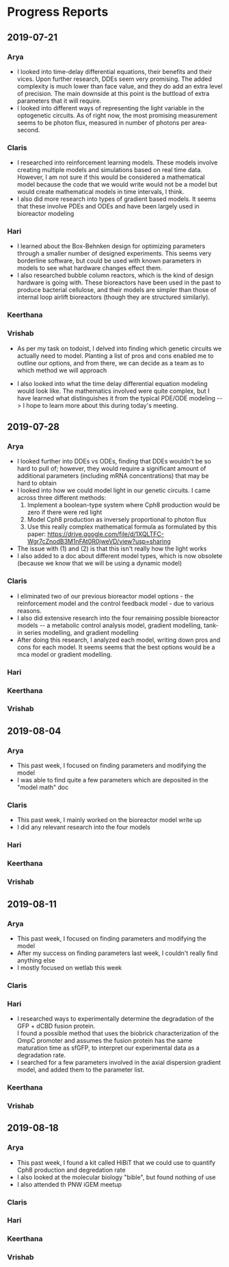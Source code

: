 # Progress Reports

## 2019-07-21

### Arya  

- I looked into time-delay differential equations, their benefits and their vices. Upon further research, DDEs seem very promising. The added complexity is much lower than face value, and they do add an extra level of precision. The main downside at this point is the buttload of extra parameters that it will require.
- I looked into different ways of representing the light variable in the optogenetic circuits. As of right now, the most promising measurement seems to be photon flux, measured in number of photons per area-second.

### Claris  

* I researched into reinforcement learning models. These models involve creating multiple models and simulations based on real time data. However, I am not sure if this would be considered a  mathematical model because the    code that we would write would not be a model but would create mathematical models in time intervals, I think.
* I also did more research into types of gradient based models. It seems that these involve PDEs and ODEs and have been largely used in bioreactor modeling

### Hari  

* I learned about the Box-Behnken design for optimizing parameters through a smaller number of designed experiments. This seems very borderline software, but could be used with known parameters in models to see what hardware changes effect them.  
* I also researched bubble column reactors, which is the kind of design hardware is going with. These bioreactors have been used in the past to produce bacterial cellulose, and their models are simpler than those of internal loop airlift bioreactors (though they are structured similarly).

### Keerthana  

### Vrishab

* As per my task on todoist, I delved into finding which genetic circuits we actually need to model. Planting a list of pros and cons enabled me to outline our options, and from there, we can decide as a team as to which method we will approach

* I also looked into what the time delay differential equation modeling would look like. The mathematics involved were quite complex, but I have learned what distinguishes it from the typical PDE/ODE modeling --> I hope to learn more about this during today's meeting.

## 2019-07-28

### Arya

- I looked further into DDEs vs ODEs, finding that DDEs wouldn't be so hard to pull of; however, they would require a significant amount of additional parameters (including mRNA concentrations) that may be  hard to obtain
- I looked into how we could model light in our genetic circuits. I came across three different methods:
  1. Implement a boolean-type system where Cph8 production would be zero if there were red light
  2. Model Cph8 production as inversely proportional to photon flux
  3. Use this really complex mathematical formula as formulated by this paper: <https://drive.google.com/file/d/1XQLTFC-Wgr7cZnodB3M1nFAt0R0jweVD/view?usp=sharing>
- The issue with (1) and (2) is that this isn't really how the light works
- I also added to a doc about different model types, which is now obsolete (because we know that we will be using a dynamic model)

### Claris

* I eliminated two of our previous bioreactor model options - the reinforcement model and the control feedback model - due to various reasons.
* I also did extensive research into the four remaining possible bioreactor models -- a metabolic control analysis model, gradient modelling, tank-in series modelling, and gradient modelling
* After doing this research, I analyzed each model, writing down pros and cons for each model. It seems seems that the best options would be a mca model or gradient modelling.

### Hari

### Keerthana

### Vrishab

## 2019-08-04

### Arya

- This past week, I focused on finding parameters and modifying the model
- I was able to find quite a few parameters which are deposited in the "model math" doc

### Claris

* This past week, I mainly worked on the bioreactor model write up
* I did any relevant research into the four models

### Hari

### Keerthana

### Vrishab

## 2019-08-11

### Arya

- This past week, I focused on finding parameters and modifying the model
- After my success on finding parameters last week, I couldn't really find anything else
- I mostly focused on wetlab this week 

### Claris

### Hari

* I researched ways to experimentally determine the degradation of the GFP + dCBD fusion protein.  
I found a possible method that uses the biobrick characterization of the OmpC promoter and assumes the fusion protein has the same maturation time as sfGFP, to interpret our experimental data as a degradation rate.  
* I searched for a few parameters involved in the axial dispersion gradient model, and added them to the parameter list.

### Keerthana

### Vrishab

## 2019-08-18

### Arya

- This past week, I found a kit called HiBiT that we could use to quantify Cph8 production and degredation rate
- I also looked at the molecular biology "bible", but found nothing of use
- I also attended th PNW iGEM meetup

### Claris

### Hari

### Keerthana

### Vrishab
